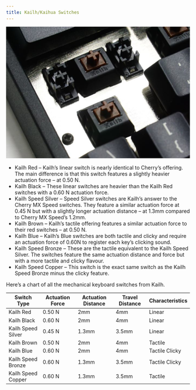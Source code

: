 ```yaml
---
title: Kailh/Kaihua Switches
---
```


![](./kailh-switches.png ':size=700px')

* Kailh Red – Kailh’s linear switch is nearly identical to Cherry’s offering. The main difference is that this switch features a slightly heavier actuation force – at 0.50 N.
* Kailh Black – These linear switches are heavier than the Kailh Red switches with a 0.60 N actuation force.
* Kailh Speed Silver – Speed Silver switches are Kailh’s answer to the Cherry MX Speed switches. They feature a similar actuation force at 0.45 N but with a slightly longer actuation distance – at 1.3mm compared to Cherry MX Speed’s 1.2mm.
* Kailh Brown – Kailh’s tactile offering features a similar actuation force to their red switches – at 0.50 N.
* Kailh Blue – Kailh’s Blue switches are both tactile and clicky and require an actuation force of 0.60N to register each key’s clicking sound.
* Kailh Speed Bronze – These are the tactile equivalent to the Kailh Speed Silver. The switches feature the same actuation distance and force but with a more tactile and clicky flavour.
* Kailh Speed Copper – This switch is the exact same switch as the Kailh Speed Bronze minus the clicky feature.

Here’s a chart of all the mechanical keyboard switches from Kailh.

| Switch Type           | Actuation Force | Actuation Distance | Travel Distance | Characteristics |
|-----------------------|-----------------|--------------------|-----------------|-----------------|
| Kailh Red 	        | 0.50 N          | 2mm                | 4mm             | Linear          |
| Kailh Black           | 0.60 N          | 2mm                | 4mm             | Linear          |
| Kailh Speed Silver    | 0.45 N          | 1.3mm              | 3.5mm           | Linear          |
| Kailh Brown           | 0.50 N          | 2mm                | 4mm             | Tactile         |
| Kailh Blue            | 0.60 N          | 2mm                | 4mm             | Tactile Clicky  |
| Kailh Speed Bronze    | 0.60 N          | 1.3mm              | 3.5mm           | Tactile Clicky  |
| Kailh Speed Copper    | 0.60 N          | 1.3mm              | 3.5mm           | Tactile         |
